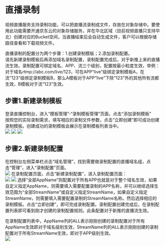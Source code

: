 # 直播录制


视频直播服务支持录制功能，可以把直播流录制成文件，存放在对象存储中。要使用此功能需要开通京东云的对象存储服务，并在华北区域（目前视频直播只支持华北）创建对应的Bucket空间，当直播结束后会自动生成文件，客户可以根据存储路径查看和下载视频文件。

直播录制的配置分为两个步骤：1.创建录制模板；2.添加录制配置。   
请先新建录制模板后再添加域名录制配置，录制配置完成后，对于新推上来的直播流生效。录制配置可绑定域名、APP、流三个级别，配置按最小粒度生效，举例：对于域名rtmp://abc.com/live/123，可在APP“live”级绑定录制模板A，在流“123”级绑定录制模板B，那么A模板对于APP“live”下除“123”外的其他所有流都生效，B模板对于流“123”生效。

## 步骤1.新建录制模板

登录直播控制台，进入“模板管理”-“录制模板管理”页面，点击“添加录制模板”  
按照您的实际录制需求，填写相应的录制文件参数，点击“立即创建”即可成功创建录制模板。创建成功的录制模板会展示在录制模板列表当中。    
![](https://github.com/jdcloudcom/cn/blob/cn-Video-on-Demand/image/live-video/29%E5%BD%95%E5%88%B6%E7%AE%A1%E7%90%86.png) 
![](https://github.com/jdcloudcom/cn/blob/cn-Video-on-Demand/image/live-video/30%E5%BD%95%E5%88%B6%E7%AE%A1%E7%90%86.png) 
![](https://github.com/jdcloudcom/cn/blob/cn-Video-on-Demand/image/live-video/31%E5%BD%95%E5%88%B6%E7%AE%A1%E7%90%86.png) 
## 步骤2.新建录制配置  

在控制台左侧菜单栏点击“域名管理”，找到需要做录制配置的直播域名组，点击“管理”，进入“录制配置”页面。  
![](https://github.com/jdcloudcom/cn/blob/cn-Video-on-Demand/image/live-video/12%E6%96%B0%E5%BB%BA%E8%BD%AC%E7%A0%81%E9%85%8D%E7%BD%AE.png)
在录制配置页面，点击“新建录制配置”，进入录制配置页面：  
![](https://github.com/jdcloudcom/cn/blob/cn-Video-on-Demand/image/live-video/32%E5%BD%95%E5%88%B6%E7%AE%A1%E7%90%86.png) 
![](https://github.com/jdcloudcom/cn/blob/cn-Video-on-Demand/image/live-video/33%E5%BD%95%E5%88%B6%E7%AE%A1%E7%90%86.png)
选择“全部AppName”则配置对于所有APP也就是对于整个域名生效，如果自定义指定AppName，则需要填入需要配置录制的APP名称，并可以继续选择生效范围为“全部StreamName”或自定义指定StreamName，如果自定义指定StreamName，则需要填入需要配置录制的StreamName名称。然后选择相应的录制模板。点击“立即创建”，即可完成录制配置。录制配置创建完成后，在录制配置列表即可看到刚才创建的录制配置规则。此条配置对于新推的直播流生效。    

在录制配置列表中，AppName列的ALL表示刚刚创建的录制配置对于所有AppName生效即对于域名级别生效，StreamName列的ALL表示刚刚创建的录制配置对于所有StreamName生效，即对于APP级别生效。  
![](https://github.com/jdcloudcom/cn/blob/cn-Video-on-Demand/image/live-video/34%E5%BD%95%E5%88%B6%E7%AE%A1%E7%90%86.png)   


